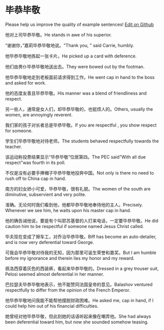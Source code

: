 # 毕恭毕敬

Please help us improve the quality of example sentences! [Edit on Github](https://github.com/jiyushe/jiyu-example-sentence-source/blob/main/chinese/bigongbijing.md)

<p><span class="chinese">他对上司毕恭毕敬。</span><span class="english">He stands in awe of his superior.</span></p>

<p><span class="chinese">“谢谢你，”嘉莉毕恭毕敬地说。</span><span class="english">"Thank you, " said Carrie, humbly.</span></p>

<p><span class="chinese">他毕恭毕敬地拣起一张卡片。</span><span class="english">He picked up a card with deference.</span></p>

<p><span class="chinese">他们由男仆毕恭毕敬地送出去。</span><span class="english">They were bowed out by the footman.</span></p>

<p><span class="chinese">他毕恭毕敬地走到老板面前请求得到工作。</span><span class="english">He went cap in hand to the boss and asked for work.</span></p>

<p><span class="chinese">他的态度友善且毕恭毕敬。</span><span class="english">His manner was a blend of friendliness and respect.</span></p>

<p><span class="chinese">另一些人，通常是女人们，却毕恭毕敬的，也挺烦人的。</span><span class="english">Others, usually the women, are annoyingly reverent.</span></p>

<p><span class="chinese">我们家的孩子对长者总是毕恭毕敬。</span><span class="english">If you are respectful , you show respect for someone.</span></p>

<p><span class="chinese">学生们毕恭毕敬地对待老师。</span><span class="english">The students behaved respectfully towards the teacher.</span></p>

<p><span class="chinese">该运动称投票结果显示“毕恭毕敬”位居第四。</span><span class="english">The PEC said"With all due respect"was fourth in its poll.</span></p>

<p><span class="chinese">不仅是没有必要手捧帽子毕恭毕敬地投奔中国。</span><span class="english">Not only is there no need to rush off to China cap in hand.</span></p>

<p><span class="chinese">南方的妇女娇小可爱，毕恭毕敬，很有礼貌。</span><span class="english">The women of the south are diminutive, subservient and very polite.</span></p>

<p><span class="chinese">准确。无论何时我们看到他，他都毕恭毕敬地奉侍他的主人。</span><span class="english">Precisely. Whenever we see him, he waits upon his master cap in hand.</span></p>

<p><span class="chinese">他的确告诫他说，要是有个叫耶苏基督的人打来电话，一定要毕恭毕敬。</span><span class="english">He did caution him to be respectful if someone named Jesus Christ called.</span></p>

<p><span class="chinese">毕夫现在变成了擦车工，对乔治毕恭毕敬。</span><span class="english">Biff has become an auto-detailer, and is now very deferential toward George.</span></p>

<p><span class="chinese">可我会毕恭毕敬对待我的无知，因为那里可诞生荣誉和嘉奖。</span><span class="english">But I am humble before my ignorance and therein lies my honor and my reward.</span></p>

<p><span class="chinese">佩洛西穿着灰色的西装裤，看起来毕恭毕敬的。</span><span class="english">Dressed in a grey trouser suit, Pelosi seemed almost deferential in her manner.</span></p>

<p><span class="chinese">巴拉瑟夫毕恭毕敬地表示，他不能赞同法国皇帝的意见。</span><span class="english">Balashov ventured respectfully to differ from the opinion of the French Emperor.</span></p>

<p><span class="chinese">他毕恭毕敬地问我能不能帮他摆脱财政困难。</span><span class="english">He asked me, cap in hand, if I could help him out of his financial difficulties.</span></p>

<p><span class="chinese">她曾经对他毕恭毕敬，但此刻她的话语听起来像在嘲弄他。</span><span class="english">She had always been deferential toward him, but now she sounded somehow teasing.</span></p>

